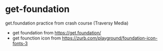# get-foundation
get.foundation practice from crash course (Traversy Media)
- get foundation from https://get.foundation/
- get founction icon from https://zurb.com/playground/foundation-icon-fonts-3
